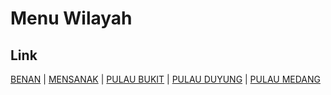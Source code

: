 # Menu Wilayah

## Link

[BENAN](https://github.com/gigit-pemilu/pemilu-2024-21-kepulauan-riau/tree/main/pileg-dpr/hitung-suara/sub/21-kepulauan-riau/sub/04-lingga/sub/11-katang-bidare/sub/2001-benan)
 | 
[MENSANAK](https://github.com/gigit-pemilu/pemilu-2024-21-kepulauan-riau/tree/main/pileg-dpr/hitung-suara/sub/21-kepulauan-riau/sub/04-lingga/sub/11-katang-bidare/sub/2002-mensanak)
 | 
[PULAU BUKIT](https://github.com/gigit-pemilu/pemilu-2024-21-kepulauan-riau/tree/main/pileg-dpr/hitung-suara/sub/21-kepulauan-riau/sub/04-lingga/sub/11-katang-bidare/sub/2003-pulau-bukit)
 | 
[PULAU DUYUNG](https://github.com/gigit-pemilu/pemilu-2024-21-kepulauan-riau/tree/main/pileg-dpr/hitung-suara/sub/21-kepulauan-riau/sub/04-lingga/sub/11-katang-bidare/sub/2004-pulau-duyung)
 | 
[PULAU MEDANG](https://github.com/gigit-pemilu/pemilu-2024-21-kepulauan-riau/tree/main/pileg-dpr/hitung-suara/sub/21-kepulauan-riau/sub/04-lingga/sub/11-katang-bidare/sub/2005-pulau-medang)

